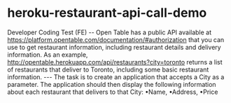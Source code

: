 # heroku-restaurant-api-call-demo
Developer Coding Test (FE) -- Open Table has a public API available at https://platform.opentable.com/documentation/#authorization that you can use to get restaurant information, including restaurant details and delivery information. As an example, http://opentable.herokuapp.com/api/restaurants?city=toronto returns a list of restaurants that deliver to Toronto, including some basic restaurant information.   --- The task is to create an application that accepts a City as a parameter. The application should then display the following information about each restaurant that delivers to that City:  •Name, •Address, •Price
